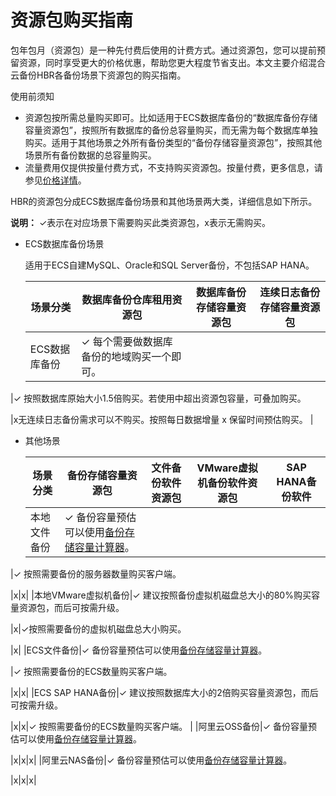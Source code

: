 # 资源包购买指南

包年包月（资源包）是一种先付费后使用的计费方式。通过资源包，您可以提前预留资源，同时享受更大的价格优惠，帮助您更大程度节省支出。本文主要介绍混合云备份HBR各备份场景下资源包的购买指南。

使用前须知

-   资源包按所需总量购买即可。比如适用于ECS数据库备份的“数据库备份存储容量资源包”，按照所有数据库的备份总容量购买，而无需为每个数据库单独购买。适用于其他场景之外所有备份类型的“备份存储容量资源包”，按照其他场景所有备份数据的总容量购买。
-   流量费用仅提供按量付费方式，不支持购买资源包。按量付费，更多信息，请参见[价格详情](https://cn.aliyun.com/price/detail/hbr)。

HBR的资源包分成ECS数据库备份场景和其他场景两大类，详细信息如下所示。

**说明：** ✓表示在对应场景下需要购买此类资源包，x表示无需购买。

-   ECS数据库备份场景

    适用于ECS自建MySQL、Oracle和SQL Server备份，不包括SAP HANA。

    |场景分类|数据库备份仓库租用资源包|数据库备份存储容量资源包|连续日志备份存储容量资源包|
    |----|------------|------------|-------------|
    |ECS数据库备份|✓ 每个需要做数据库备份的地域购买一个即可。

|✓ 按照数据库原始大小1.5倍购买。若使用中超出资源包容量，可叠加购买。

|x无连续日志备份需求可以不购买。按照每日数据增量 x 保留时间预估购买。 |

-   其他场景

    |场景分类|备份存储容量资源包|文件备份软件资源包|VMware虚拟机备份软件资源包|SAP HANA备份软件|
    |----|---------|---------|----------------|------------|
    |本地文件备份|✓ 备份容量预估可以使用[备份存储容量计算器](https://g.alicdn.com/aliyun/brs/2.7.1/calc.html)。

|✓ 按照需要备份的服务器数量购买客户端。

|x|x|
    |本地VMware虚拟机备份|✓ 建议按照备份虚拟机磁盘总大小的80%购买容量资源包，而后可按需升级。

|x|✓按照需要备份的虚拟机磁盘总大小购买。

|x|
    |ECS文件备份|✓ 备份容量预估可以使用[备份存储容量计算器](https://g.alicdn.com/aliyun/brs/2.7.1/calc.html)。

|✓ 按照需要备份的ECS数量购买客户端。

|x|x|
    |ECS SAP HANA备份|✓ 建议按照数据库大小的2倍购买容量资源包，而后可按需升级。

|x|x|✓ 按照需要备份的ECS数量购买客户端。 |
    |阿里云OSS备份|✓ 备份容量预估可以使用[备份存储容量计算器](https://g.alicdn.com/aliyun/brs/2.7.1/calc.html)。

|x|x|x|
    |阿里云NAS备份|✓ 备份容量预估可以使用[备份存储容量计算器](https://g.alicdn.com/aliyun/brs/2.7.1/calc.html)。

|x|x|x|


